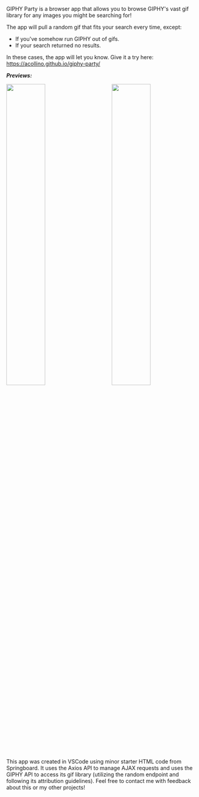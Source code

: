 GIPHY Party is a browser app that allows you to browse GIPHY's vast gif library for any images you might be searching for!

The app will pull a random gif that fits your search every time, except:
- If you've somehow run GIPHY out of gifs.
- If your search returned no results.

In these cases, the app will let you know. Give it a try here: https://acollino.github.io/giphy-party/

***Previews:***

<div>
  <img src="https://user-images.githubusercontent.com/8853721/166319380-82852b60-dad3-4d41-9e8e-16731e43900b.png" width="45%">
  <img src="https://user-images.githubusercontent.com/8853721/166319736-f5e4b167-2849-4613-9126-0270eb29dfd8.png" width="45%" align="right">
</div>

This app was created in VSCode using minor starter HTML code from Springboard. It uses the Axios API to manage AJAX requests and uses the GIPHY API to access its gif library (utilizing the random endpoint and following its attribution guidelines). Feel free to contact me with feedback about this or my other projects!
